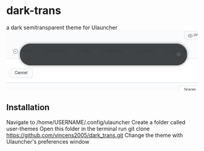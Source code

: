 # dark-trans
a dark semitransparent theme for Ulauncher
![Screenshot](https://raw.githubusercontent.com/vincens2005/dark_trans/master/Screenshot_20200928_140827.png "Screenshot")
## Installation

Navigate to /home/USERNAME/.config/ulauncher
Create a folder called user-themes
Open this folder in the terminal
run git clone https://github.com/vincens2005/dark_trans.git
Change the theme with Ulauncher's preferences window
